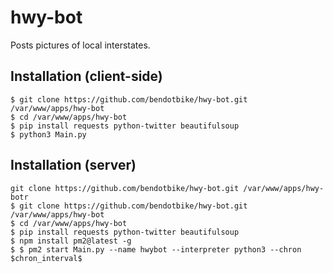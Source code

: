 # hwy-bot
Posts pictures of local interstates. 

## Installation (client-side)
```
$ git clone https://github.com/bendotbike/hwy-bot.git /var/www/apps/hwy-bot
$ cd /var/www/apps/hwy-bot
$ pip install requests python-twitter beautifulsoup
$ python3 Main.py
```

## Installation (server)
```
git clone https://github.com/bendotbike/hwy-bot.git /var/www/apps/hwy-botr
$ git clone https://github.com/bendotbike/hwy-bot.git /var/www/apps/hwy-bot
$ cd /var/www/apps/hwy-bot
$ pip install requests python-twitter beautifulsoup
$ npm install pm2@latest -g
$ $ pm2 start Main.py --name hwybot --interpreter python3 --chron $chron_interval$
```
